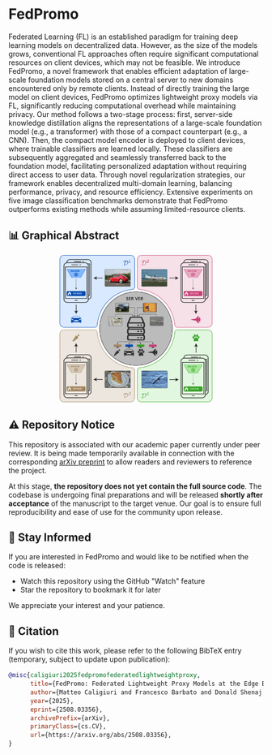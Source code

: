# FedPromo

Federated Learning (FL) is an established paradigm for training deep learning models on decentralized data. However, as the size of the models grows, conventional FL approaches often require significant computational resources on client devices, which may not be feasible. 
We introduce FedPromo, a novel framework that enables efficient adaptation of large-scale foundation models stored on a central server to new domains encountered only by remote clients. 
Instead of directly training the large model on client devices, FedPromo optimizes lightweight proxy models via FL, significantly reducing computational overhead while maintaining privacy.
Our method follows a two-stage process: first, server-side knowledge distillation aligns the representations of a large-scale foundation model (e.g., a transformer) with those of a compact counterpart (e.g., a CNN). Then, the compact model encoder is deployed to client devices, where  trainable classifiers are learned locally. These classifiers are subsequently aggregated and seamlessly transferred back to the foundation model, facilitating personalized adaptation without requiring direct access to user data.
Through novel regularization strategies, our framework enables decentralized multi-domain learning, balancing performance, privacy, and resource efficiency. 
Extensive experiments on five image classification benchmarks demonstrate that FedPromo outperforms existing methods while assuming limited-resource clients.

## 📊 Graphical Abstract

<div align="center">

<img src="graphabs.svg" alt="FedPromo Graphical Abstract" width="60%">

</div>

## ⚠️ Repository Notice

This repository is associated with our academic paper currently under peer review. It is being made temporarily available in connection with the corresponding [arXiv preprint](https://arxiv.org/abs/XXXXXXXX) to allow readers and reviewers to reference the project.

At this stage, **the repository does not yet contain the full source code**. The codebase is undergoing final preparations and will be released **shortly after acceptance** of the manuscript to the target venue. Our goal is to ensure full reproducibility and ease of use for the community upon release.

## 📌 Stay Informed

If you are interested in FedPromo and would like to be notified when the code is released:

- Watch this repository using the GitHub "Watch" feature
- Star the repository to bookmark it for later

We appreciate your interest and your patience.

## 📄 Citation

If you wish to cite this work, please refer to the following BibTeX entry (temporary, subject to update upon publication):

```bibtex
@misc{caligiuri2025fedpromofederatedlightweightproxy,
      title={FedPromo: Federated Lightweight Proxy Models at the Edge Bring New Domains to Foundation Models}, 
      author={Matteo Caligiuri and Francesco Barbato and Donald Shenaj and Umberto Michieli and Pietro Zanuttigh},
      year={2025},
      eprint={2508.03356},
      archivePrefix={arXiv},
      primaryClass={cs.CV},
      url={https://arxiv.org/abs/2508.03356},
}
